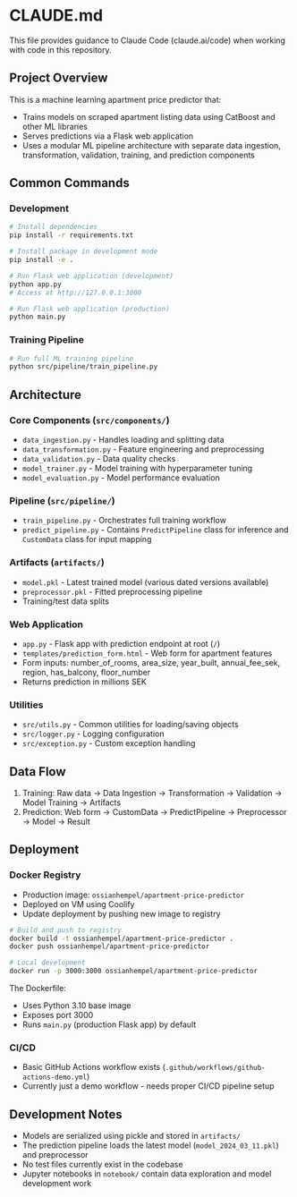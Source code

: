 # CLAUDE.md

This file provides guidance to Claude Code (claude.ai/code) when working with code in this repository.

## Project Overview

This is a machine learning apartment price predictor that:

- Trains models on scraped apartment listing data using CatBoost and other ML libraries
- Serves predictions via a Flask web application
- Uses a modular ML pipeline architecture with separate data ingestion, transformation, validation, training, and prediction components

## Common Commands

### Development
```bash
# Install dependencies
pip install -r requirements.txt

# Install package in development mode
pip install -e .

# Run Flask web application (development)
python app.py
# Access at http://127.0.0.1:3000

# Run Flask web application (production)
python main.py
```

### Training Pipeline
```bash
# Run full ML training pipeline
python src/pipeline/train_pipeline.py
```

## Architecture

### Core Components (`src/components/`)

- `data_ingestion.py` - Handles loading and splitting data
- `data_transformation.py` - Feature engineering and preprocessing 
- `data_validation.py` - Data quality checks
- `model_trainer.py` - Model training with hyperparameter tuning
- `model_evaluation.py` - Model performance evaluation

### Pipeline (`src/pipeline/`)

- `train_pipeline.py` - Orchestrates full training workflow
- `predict_pipeline.py` - Contains `PredictPipeline` class for inference and `CustomData` class for input mapping

### Artifacts (`artifacts/`)

- `model.pkl` - Latest trained model (various dated versions available)
- `preprocessor.pkl` - Fitted preprocessing pipeline
- Training/test data splits

### Web Application

- `app.py` - Flask app with prediction endpoint at root (`/`)
- `templates/prediction_form.html` - Web form for apartment features
- Form inputs: number_of_rooms, area_size, year_built, annual_fee_sek, region, has_balcony, floor_number
- Returns prediction in millions SEK

### Utilities

- `src/utils.py` - Common utilities for loading/saving objects
- `src/logger.py` - Logging configuration
- `src/exception.py` - Custom exception handling

## Data Flow

1. Training: Raw data → Data Ingestion → Transformation → Validation → Model Training → Artifacts
2. Prediction: Web form → CustomData → PredictPipeline → Preprocessor → Model → Result

## Deployment

### Docker Registry
- Production image: `ossianhempel/apartment-price-predictor`
- Deployed on VM using Coolify
- Update deployment by pushing new image to registry

```bash
# Build and push to registry
docker build -t ossianhempel/apartment-price-predictor .
docker push ossianhempel/apartment-price-predictor

# Local development
docker run -p 3000:3000 ossianhempel/apartment-price-predictor
```

The Dockerfile:

- Uses Python 3.10 base image
- Exposes port 3000
- Runs `main.py` (production Flask app) by default

### CI/CD

- Basic GitHub Actions workflow exists (`.github/workflows/github-actions-demo.yml`)
- Currently just a demo workflow - needs proper CI/CD pipeline setup

## Development Notes

- Models are serialized using pickle and stored in `artifacts/`
- The prediction pipeline loads the latest model (`model_2024_03_11.pkl`) and preprocessor
- No test files currently exist in the codebase
- Jupyter notebooks in `notebook/` contain data exploration and model development work
